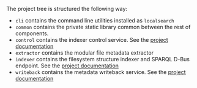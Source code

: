 The project tree is structured the following way:

- `cli` contains the command line utilities installed as `localsearch`
- `common` contains the private static library common between the rest of
  components.
- `control` contains the indexer control service. See the
  [project documentation](https://gnome.pages.gitlab.gnome.org/localsearch/dbus-api.html#orgfreedesktoplocalsearch3control)
- `extractor` contains the modular file metadata extractor
- `indexer` contains the filesystem structure indexer and SPARQL D-Bus endpoint.
  See the [project documentation](https://gnome.pages.gitlab.gnome.org/localsearch/endpoint.html)
- `writeback` contains the metadata writeback service. See the
  [project documentation](https://gnome.pages.gitlab.gnome.org/localsearch/dbus-api.html#orgfreedesktoplocalsearch3writeback)
